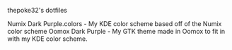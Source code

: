 thepoke32's dotfiles

Numix Dark Purple.colors - My KDE color scheme based off of the Numix color scheme
Oomox Dark Purple - My GTK theme made in Oomox to fit in with my KDE color scheme.
